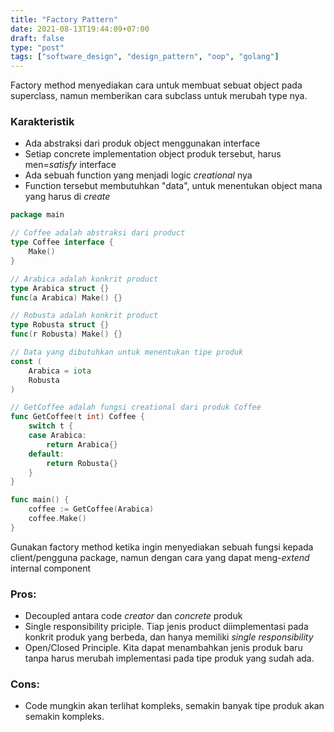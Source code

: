 ```yaml
---
title: "Factory Pattern"
date: 2021-08-13T19:44:09+07:00
draft: false
type: "post"
tags: ["software_design", "design_pattern", "oop", "golang"]
---
```


Factory method menyediakan cara untuk membuat sebuat object pada superclass, namun memberikan cara subclass untuk merubah type nya. 

### Karakteristik
- Ada abstraksi dari produk object menggunakan interface
- Setiap concrete implementation object produk tersebut, harus men=*satisfy* interface
- Ada sebuah function yang menjadi logic *creational* nya
- Function tersebut membutuhkan "data", untuk menentukan object mana yang harus di *create*

```go
package main

// Coffee adalah abstraksi dari product
type Coffee interface {
	Make()
}

// Arabica adalah konkrit product
type Arabica struct {}
func(a Arabica) Make() {}

// Robusta adalah konkrit product
type Robusta struct {}
func(r Robusta) Make() {}

// Data yang dibutuhkan untuk menentukan tipe produk
const (
	Arabica = iota
	Robusta
)

// GetCoffee adalah fungsi creational dari produk Coffee
func GetCoffee(t int) Coffee {
	switch t {
	case Arabica:
		return Arabica{}
	default:
		return Robusta{}
	}
}

func main() {
	coffee := GetCoffee(Arabica)
	coffee.Make()
}
```

Gunakan factory method ketika ingin menyediakan sebuah fungsi kepada client/pengguna package, namun dengan cara yang dapat meng-*extend* internal component

### Pros:
- Decoupled antara code *creator* dan *concrete* produk
- Single responsibility priciple. Tiap jenis product diimplementasi pada konkrit produk yang berbeda, dan hanya memiliki *single responsibility* 
- Open/Closed Principle. Kita dapat menambahkan jenis produk baru tanpa harus merubah implementasi pada tipe produk yang sudah ada.

### Cons:
- Code mungkin akan terlihat kompleks, semakin banyak tipe produk akan semakin kompleks.